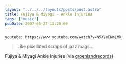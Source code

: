 ```yaml
---
layout: "../../../layouts/posts/post.astro"
title: Fujiya & Miyagi - Ankle Injuries
tags: ["music"]
pubDate: 2007-05-27 11:20:00
---
```


`youtube: https://www.youtube.com/watch?v=N5XVeENmLMk`

> Like pixellated scraps of jazz mags…

Fujiya & Miyagi Ankle Injuries (via
[groenlandrecords](http://youtube.com/user/groenlandrecords))
